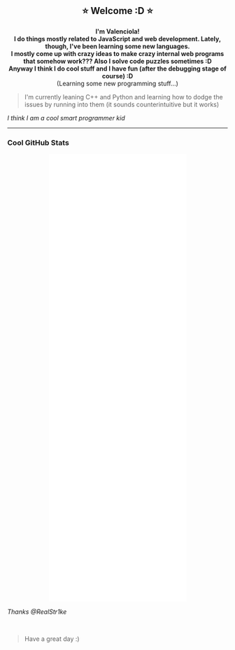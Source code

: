 <!---
Valenciola/Valenciola is a ✨ special ✨ repository because its `README.md` (this file) appears on your GitHub profile.
You can click the Preview link to take a look at your changes.
--->

<h2 align="center">⭐  Welcome :D  ⭐</h2>

<p align="center"><strong>
    I'm Valenciola!
    <br>
    I do things mostly related to JavaScript and web development. Lately, though, I've been learning some new languages. 
    <br>
    I mostly come up with crazy ideas to make crazy internal web programs that somehow work??? Also I solve code puzzles sometimes :D
    <br>
    Anyway I think I do cool stuff and I have fun (after the debugging stage of course) :D
    <br>
</strong>
    (Learning some new programming stuff...)
</p>

> I'm currently leaning C++ and Python and learning how to dodge the issues by running into them (it sounds counterintuitive but it works)

*I think I am a cool smart programmer kid*

<hr>

### Cool GitHub Stats
<p align="center">
    <a href="https://metrics.lecoq.io/about/Valenciola">
        <img align="center" src="https://github.com/Valenciola/Valenciola/blob/main/assets/main.svg" />
    </a>
</p>
<!-- [![trophy](https://github-profile-trophy.vercel.app/?username=Valenciola&theme=flat&margin-w=10&row=1&no-frame=true&no-bg=true&title=Organizations,Stars,Followers,Commit,PullRequest,Repositories)](https://github.com/ryo-ma/github-profile-trophy) -->
<!-- ![Valenciola's GitHub stats](https://github-readme-stats.vercel.app/api?username=Valenciola&show_icons=true&theme=tokyonight&hide_border=true) -->

_Thanks @RealStr1ke_

<br>


> Have a great day :)

<br>
